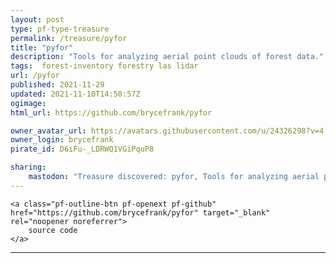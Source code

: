 ```yaml
---
layout: post
type: pf-type-treasure
permalink: /treasure/pyfor
title: "pyfor"
description: "Tools for analyzing aerial point clouds of forest data."
tags:  forest-inventory forestry las lidar
url: /pyfor
published: 2021-11-29
updated: 2021-11-10T14:50:57Z
ogimage: 
html_url: https://github.com/brycefrank/pyfor

owner_avatar_url: https://avatars.githubusercontent.com/u/24326298?v=4
owner_login: brycefrank
pirate_id: D6iFu-_LDRWQ1VGiPquP8

sharing:
    mastodon: "Treasure discovered: pyfor, Tools for analyzing aerial point clouds of forest data."
---
```


<div class="text-center">

    
    <a class="pf-outline-btn pf-openext pf-github" href="https://github.com/brycefrank/pyfor" target="_blank" rel="noopener noreferrer">
        source code
    </a>
    
    

    
</div>





<div class="pf-night-sky-spacer">
    <div id="pf-night-sky" data-stars="68" data-owner="brycefrank" data-repo="pyfor">
        <div id="pf-open-dialog" class="pf-meta-star pf-star-todo"></div>
        <dialog id="pf-star-dialog">
            Star this Repository to putt a smile on the Developers face.
            <br/>
            <div class="pf-row">
                <div class="pf-grow"></div>
                <div><a class="pf-unterlines" href="https://github.com/brycefrank/pyfor" target="_blank">VISIT REPOSITORY</a></div>
            </div>
        </dialog>
    </div>
</div>

<hr class="gf-seperator">
